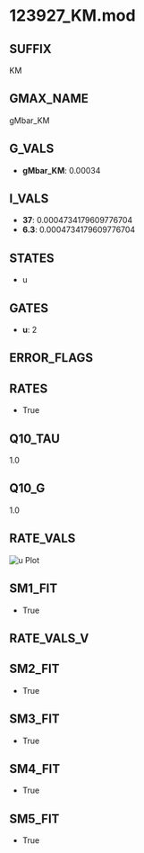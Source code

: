 # 123927_KM.mod

## SUFFIX

KM

## GMAX_NAME

gMbar_KM

## G_VALS

- **gMbar_KM**: 0.00034

## I_VALS

- **37**: 0.0004734179609776704
- **6.3**: 0.0004734179609776704

## STATES

- u

## GATES

- **u**: 2

## ERROR_FLAGS


## RATES

- True

## Q10_TAU

1.0

## Q10_G

1.0

## RATE_VALS

![u Plot](/Users/pbozelos/Dropbox/icg-Chai-Panos/supermodels/output_markdown_files/K/123927_KM.mod/images/u.png)

## SM1_FIT

- True

## RATE_VALS_V

## SM2_FIT

- True

## SM3_FIT

- True

## SM4_FIT

- True

## SM5_FIT

- True

